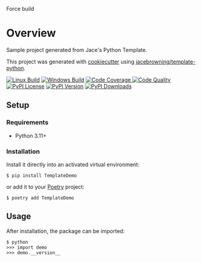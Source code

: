 Force build

# Overview

Sample project generated from Jace's Python Template.

This project was generated with [cookiecutter](https://github.com/audreyr/cookiecutter) using [jacebrowning/template-python](https://github.com/jacebrowning/template-python).

[![Linux Build](https://img.shields.io/github/actions/workflow/status/jacebrowning/template-python-demo/main.yml?branch=main&label=linux)](https://github.com/jacebrowning/template-python-demo/actions)
[![Windows Build](https://img.shields.io/appveyor/ci/jacebrowning/template-python-demo/main.svg?label=windows)](https://ci.appveyor.com/project/jacebrowning/template-python-demo)
[![Code Coverage](https://img.shields.io/codecov/c/github/jacebrowning/template-python-demo)
](https://codecov.io/gh/jacebrowning/template-python-demo)
[![Code Quality](https://img.shields.io/scrutinizer/g/jacebrowning/template-python-demo.svg?label=quality)](https://scrutinizer-ci.com/g/jacebrowning/template-python-demo/?branch=main)
[![PyPI License](https://img.shields.io/pypi/l/TemplateDemo.svg)](https://pypi.org/project/TemplateDemo)
[![PyPI Version](https://img.shields.io/pypi/v/TemplateDemo.svg?label=version)](https://pypi.org/project/TemplateDemo)
[![PyPI Downloads](https://img.shields.io/pypi/dm/TemplateDemo.svg?color=orange)](https://pypistats.org/packages/TemplateDemo)

## Setup

### Requirements

* Python 3.11+

### Installation

Install it directly into an activated virtual environment:

```text
$ pip install TemplateDemo
```

or add it to your [Poetry](https://poetry.eustace.io/) project:

```text
$ poetry add TemplateDemo
```

## Usage

After installation, the package can be imported:

```text
$ python
>>> import demo
>>> demo.__version__
```
